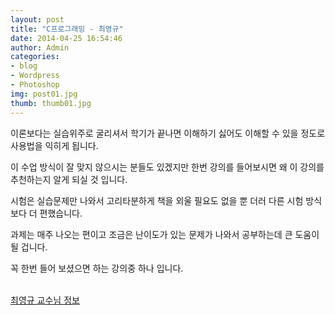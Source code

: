 ```yaml
---
layout: post
title: "C프로그래밍 - 최영규"
date: 2014-04-25 16:54:46
author: Admin
categories: 
- blog 
- Wordpress
- Photoshop
img: post01.jpg
thumb: thumb01.jpg
---
```


이론보다는 실습위주로 굴리셔서 학기가 끝나면 이해하기 싫어도 이해할 수 있을 정도로 사용법을 익히게 됩니다.

이 수업 방식이 잘 맞지 않으시는 분들도 있겠지만 한번 강의를 들어보시면 왜 이 강의를 추천하는지 알게 되실 것 입니다.

시험은 실습문제만 나와서 고리타분하게 책을 외울 필요도 없을 뿐 더러 다른 시험 방식보다 더 편했습니다.

과제는 매주 나오는 편이고 조금은 난이도가 있는 문제가 나와서 공부하는데 큰 도움이 될 겁니다.

꼭 한번 들어 보셨으면 하는 강의중 하나 입니다.

<p><br/><a href="http://hy1392.github.io/question/%EC%B5%9C%EC%98%81%EA%B7%9C%20%EA%B5%90%EC%88%98%EB%8B%98/" class="btn btn-theme">최영규 교수님 정보</a></p>
